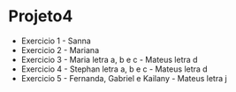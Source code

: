 # Projeto4

- Exercicio 1 - Sanna
- Exercicio 2 - Mariana
- Exercicio 3 - Maria letra a, b e c - Mateus letra d
- Exercicio 4 - Stephan letra a, b e c - Mateus letra d
- Exercicio 5 - Fernanda, Gabriel e Kailany - Mateus letra j
